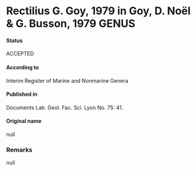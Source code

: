 Rectilius G. Goy, 1979 in Goy, D. Noël & G. Busson, 1979 GENUS
=======

#### Status
ACCEPTED

#### According to
Interim Register of Marine and Nonmarine Genera

#### Published in
Documents Lab. Geol. Fac. Sci. Lyon No. 75: 41.

#### Original name
null

### Remarks
null